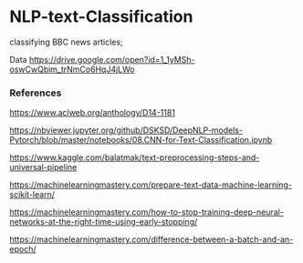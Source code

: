 # NLP-text-Classification

classifying BBC news articles;


Data https://drive.google.com/open?id=1_1yMSh-oswCwQbim_trNmCo6HqJ4jLWo

### References
https://www.aclweb.org/anthology/D14-1181

https://nbviewer.jupyter.org/github/DSKSD/DeepNLP-models-Pytorch/blob/master/notebooks/08.CNN-for-Text-Classification.ipynb

https://www.kaggle.com/balatmak/text-preprocessing-steps-and-universal-pipeline

https://machinelearningmastery.com/prepare-text-data-machine-learning-scikit-learn/

https://machinelearningmastery.com/how-to-stop-training-deep-neural-networks-at-the-right-time-using-early-stopping/

https://machinelearningmastery.com/difference-between-a-batch-and-an-epoch/

